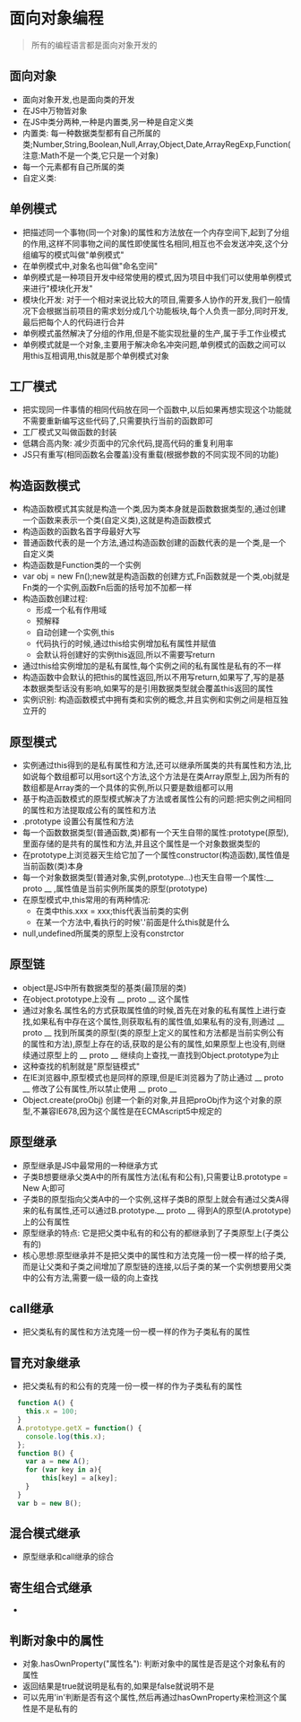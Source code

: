 # 面向对象编程

> 所有的编程语言都是面向对象开发的

## 面向对象

* 面向对象开发,也是面向类的开发
* 在JS中万物皆对象
* 在JS中类分两种,一种是内置类,另一种是自定义类
* 内置类: 每一种数据类型都有自己所属的类;Number,String,Boolean,Null,Array,Object,Date,ArrayRegExp,Function(注意:Math不是一个类,它只是一个对象)
* 每一个元素都有自己所属的类
* 自定义类: 

## 单例模式

* 把描述同一个事物(同一个对象)的属性和方法放在一个内存空间下,起到了分组的作用,这样不同事物之间的属性即使属性名相同,相互也不会发送冲突,这个分组编写的模式叫做"单例模式"
* 在单例模式中,对象名也叫做"命名空间"
* 单例模式是一种项目开发中经常使用的模式,因为项目中我们可以使用单例模式来进行"模块化开发"
* 模块化开发: 对于一个相对来说比较大的项目,需要多人协作的开发,我们一般情况下会根据当前项目的需求划分成几个功能板块,每个人负责一部分,同时开发,最后把每个人的代码进行合并
* 单例模式虽然解决了分组的作用,但是不能实现批量的生产,属于手工作业模式
* 单例模式就是一个对象,主要用于解决命名冲突问题,单例模式的函数之间可以用this互相调用,this就是那个单例模式对象

## 工厂模式

* 把实现同一件事情的相同代码放在同一个函数中,以后如果再想实现这个功能就不需要重新编写这些代码了,只需要执行当前的函数即可
* 工厂模式又叫做函数的封装
* 低耦合高内聚: 减少页面中的冗余代码,提高代码的重复利用率
* JS只有重写(相同函数名会覆盖)没有重载(根据参数的不同实现不同的功能)

## 构造函数模式

* 构造函数模式其实就是构造一个类,因为类本身就是函数数据类型的,通过创建一个函数来表示一个类(自定义类),这就是构造函数模式
* 构造函数的函数名首字母最好大写
* 普通函数代表的是一个方法,通过构造函数创建的函数代表的是一个类,是一个自定义类
* 构造函数是Function类的一个实例
* var obj = new Fn();new就是构造函数的创建方式,Fn函数就是一个类,obj就是Fn类的一个实例,函数Fn后面的括号加不加都一样
* 构造函数创建过程:
   * 形成一个私有作用域
   * 预解释
   * 自动创建一个实例,this
   * 代码执行的时候,通过this给实例增加私有属性并赋值
   * 会默认将创建好的实例this返回,所以不需要写return
* 通过this给实例增加的是私有属性,每个实例之间的私有属性是私有的不一样
* 构造函数中会默认的把this的属性返回,所以不用写return,如果写了,写的是基本数据类型话没有影响,如果写的是引用数据类型就会覆盖this返回的属性
* 实例识别: 构造函数模式中拥有类和实例的概念,并且实例和实例之间是相互独立开的

## 原型模式

* 实例通过this得到的是私有属性和方法,还可以继承所属类的共有属性和方法,比如说每个数组都可以用sort这个方法,这个方法是在类Array原型上,因为所有的数组都是Array类的一个具体的实例,所以只要是数组都可以用
* 基于构造函数模式的原型模式解决了方法或者属性公有的问题:把实例之间相同的属性和方法提取成公有的属性和方法
* .prototype 设置公有属性和方法
* 每一个函数数据类型(普通函数,类)都有一个天生自带的属性:prototype(原型),里面存储的是共有的属性和方法,并且这个属性是一个对象数据类型的
* 在prototype上浏览器天生给它加了一个属性constructor(构造函数),属性值是当前函数(类)本身
* 每一个对象数据类型(普通对象,实例,prototype...)也天生自带一个属性:__ proto __ ,属性值是当前实例所属类的原型(prototype)
* 在原型模式中,this常用的有两种情况:
  * 在类中this.xxx = xxx;this代表当前类的实例
  * 在某一个方法中,看执行的时候'.'前面是什么this就是什么
* null,undefined所属类的原型上没有constrctor

## 原型链

* object是JS中所有数据类型的基类(最顶层的类)
* 在object.prototype上没有 __ proto __ 这个属性
* 通过对象名.属性名的方式获取属性值的时候,首先在对象的私有属性上进行查找,如果私有中存在这个属性,则获取私有的属性值,如果私有的没有,则通过 __ proto __ 找到所属类的原型(类的原型上定义的属性和方法都是当前实例公有的属性和方法),原型上存在的话,获取的是公有的属性,如果原型上也没有,则继续通过原型上的 __ proto __ 继续向上查找,一直找到Object.prototype为止
* 这种查找的机制就是"原型链模式"
* 在IE浏览器中,原型模式也是同样的原理,但是IE浏览器为了防止通过 __ proto __ 修改了公有属性,所以禁止使用 __ proto __ 
* Object.create(proObj) 创建一个新的对象,并且把proObj作为这个对象的原型,不兼容IE678,因为这个属性是在ECMAscript5中规定的 

## 原型继承

* 原型继承是JS中最常用的一种继承方式
* 子类B想要继承父类A中的所有属性方法(私有和公有),只需要让B.prototype = New A;即可
* 子类B的原型指向父类A中的一个实例,这样子类B的原型上就会有通过父类A得来的私有属性,还可以通过B.prototype.__ proto __ 得到A的原型(A.prototype)上的公有属性
* 原型继承的特点: 它是把父类中私有的和公有的都继承到了子类原型上(子类公有的)
* 核心思想:原型继承并不是把父类中的属性和方法克隆一份一模一样的给子类,而是让父类和子类之间增加了原型链的连接,以后子类的某一个实例想要用父类中的公有方法,需要一级一级的向上查找

## call继承

* 把父类私有的属性和方法克隆一份一模一样的作为子类私有的属性

## 冒充对象继承

* 把父类私有的和公有的克隆一份一模一样的作为子类私有的属性

```javascript
  function A() {
    this.x = 100;
  }
  A.prototype.getX = function() {
    console.log(this.x);
  };
  function B() {
    var a = new A();
    for (var key in a){
        this[key] = a[key];
    }
  }
  var b = new B();
```

## 混合模式继承

* 原型继承和call继承的综合

## 寄生组合式继承

* 

## 判断对象中的属性

* 对象.hasOwnProperty("属性名"): 判断对象中的属性是否是这个对象私有的属性
* 返回结果是true就说明是私有的,如果是false就说明不是
* 可以先用'in'判断是否有这个属性,然后再通过hasOwnProperty来检测这个属性是不是私有的